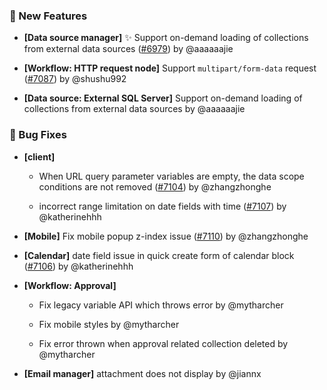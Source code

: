 ### 🎉 New Features

- **[Data source manager]** ✨ Support on-demand loading of collections from external data sources ([#6979](https://github.com/nocobase/nocobase/pull/6979)) by @aaaaaajie

- **[Workflow: HTTP request node]** Support `multipart/form-data` request ([#7087](https://github.com/nocobase/nocobase/pull/7087)) by @shushu992

- **[Data source: External SQL Server]** Support on-demand loading of collections from external data sources by @aaaaaajie

### 🐛 Bug Fixes

- **[client]**
  - When URL query parameter variables are empty, the data scope conditions are not removed ([#7104](https://github.com/nocobase/nocobase/pull/7104)) by @zhangzhonghe

  - incorrect range limitation on date fields with time ([#7107](https://github.com/nocobase/nocobase/pull/7107)) by @katherinehhh

- **[Mobile]** Fix mobile popup z-index issue ([#7110](https://github.com/nocobase/nocobase/pull/7110)) by @zhangzhonghe

- **[Calendar]** date field issue in quick create form of calendar block ([#7106](https://github.com/nocobase/nocobase/pull/7106)) by @katherinehhh

- **[Workflow: Approval]**
  - Fix legacy variable API which throws error by @mytharcher

  - Fix mobile styles by @mytharcher

  - Fix error thrown when approval related collection deleted by @mytharcher

- **[Email manager]** attachment does not display by @jiannx

